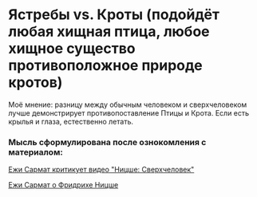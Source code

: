 # Ястребы vs. Кроты (подойдёт любая хищная птица, любое хищное существо противоположное природе кротов)

Моё мнение: разницу между обычным человеком и сверхчеловеком лучше демонстрирует противопоставление Птицы и Крота.
Если есть крылья и глаза, естественно летать.

### Мысль сформулирована после ознокомления с материалом:
[
Ежи Сармат критикует видео "Ницше: Сверхчеловек"](https://www.youtube.com/watch?v=SPU0KnU1uqg&ab_channel=%D0%9C%D0%B0%D1%80%D0%B3%D0%B8%D0%BD%D0%B0%D0%BB%D1%8C%D0%BD%D1%8B%D0%B5%D0%A5%D0%B0%D0%B9%D0%BB%D0%B0%D0%B9%D1%82%D1%8B)

[Ежи Сармат о Фридрихе Ницше
](https://www.youtube.com/watch?v=EcqXaKaOdcc&ab_channel=%D0%9C%D0%B0%D1%80%D0%B3%D0%B8%D0%BD%D0%B0%D0%BB%D1%8C%D0%BD%D0%B0%D1%8F%D1%84%D0%B8%D0%BB%D0%BE%D1%81%D0%BE%D1%84%D0%B8%D1%8F)

